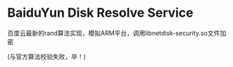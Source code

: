 # BaiduYun Disk Resolve Service
百度云最新的rand算法实现，模拟ARM平台，调用libnetdisk-security.so文件加密

(与官方算法校验失败，卒！)
